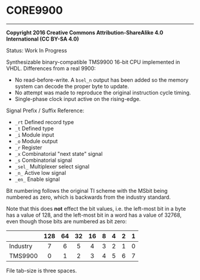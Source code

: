 # CORE9900
----------
**Copyright 2016 Creative Commons Attribution-ShareAlike 4.0 International (CC BY-SA 4.0)**

Status: Work In Progress

Synthesizable binary-compatible TMS9900 16-bit CPU implemented in VHDL.
Differences from a real 9900:
  * No read-before-write.  A `bsel_n` output has been added so the memory system
    can decode the proper byte to update.
  * No attempt was made to reproduce the original instruction cycle timing.
  * Single-phase clock input active on the rising-edge.


Signal Prefix / Suffix Reference:
  * `_rt`   Defined record type
  * `_t`    Defined type
  * `_i`    Module input
  * `_o`    Module output
  * `_r`    Register
  * `_x`    Combinatorial "next state" signal
  * `_s`    Combinatorial signal
  * `_sel_` Multiplexer select signal
  * `_n_`   Active low signal
  * `_en_`  Enable signal

Bit numbering follows the original TI scheme with the MSbit being numbered as zero, which
is backwards from the industry standard.

Note that this does **not** effect the bit values, i.e. the left-most bit in a byte has a value
of 128, and the left-most bit in a word has a value of 32768, even though those bits are numbered
as bit zero:

|          | 128 |  64 |  32 |  16 |  8  |  4  |  2  |  1  |
| -------- |:---:|:---:|:---:|:---:|:---:|:---:|:---:|:---:|
| Industry |  7  |  6  |  5  |  4  |  3  |  2  |  1  |  0  |
| TMS9900  |  0  |  1  |  2  |  3  |  4  |  5  |  6  |  7  |


File tab-size is three spaces.

